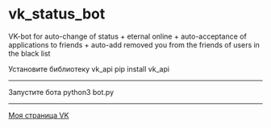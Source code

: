 # vk_status_bot
VK-bot for auto-change of status + eternal online + auto-acceptance of applications to friends + auto-add removed you from the friends of users in the black list

Установите библиотеку vk_api
pip install vk_api
___
Запустите бота
python3 bot.py
___
[Моя страница VK](http://vk.com/zxcv24pro)
